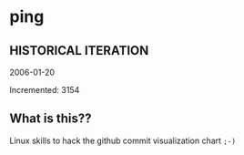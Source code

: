 # ping

## HISTORICAL ITERATION
2006-01-20

Incremented: 3154

## What is this?? 
Linux skills to hack the github commit visualization chart `;-)`
